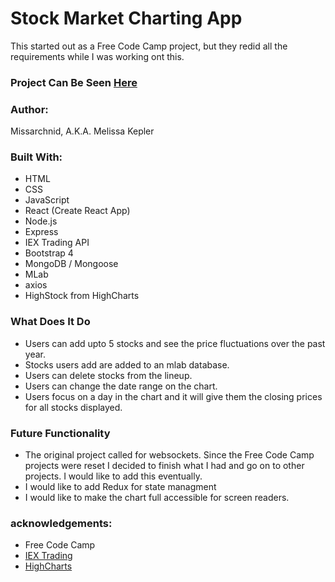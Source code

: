 #  Stock Market Charting App

This started out as a Free Code Camp project, but they redid all the requirements while I was working ont this.

### Project Can Be Seen [Here](https://stock-3752.herokuapp.com)

### Author:
Missarchnid, A.K.A. Melissa Kepler

###  Built With: 

*  HTML
*  CSS
*  JavaScript
*  React (Create React App)
*  Node.js
*  Express
*  IEX Trading API
*  Bootstrap 4
*  MongoDB / Mongoose
*  MLab
*  axios
* HighStock from HighCharts

### What Does It Do

*  Users can add upto 5 stocks and see the price fluctuations over the past year.
*  Stocks users add are added to an mlab database.
*  Users can delete stocks from the lineup.
*  Users can change the date range on the chart.
*  Users focus on a day in the chart and it will give them the closing prices for all stocks displayed.

### Future Functionality
* The original project called for websockets. Since the Free Code Camp projects were reset I decided to finish what I had and go on to other projects. 
I would like to add this eventually.
*  I would like to add Redux for state managment
*  I would like to make the chart full accessible for screen readers. 

###  acknowledgements: 

*  Free Code Camp
*  [IEX Trading](https://iextrading.com/)
*  [HighCharts](https://www.highcharts.com/)